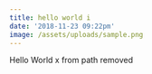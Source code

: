 ```yaml
---
title: hello world i
date: '2018-11-23 09:22pm'
image: /assets/uploads/sample.png
---
```

Hello World x from path removed
